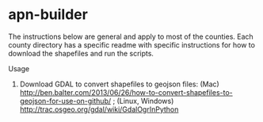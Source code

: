 # apn-builder

The instructions below are general and apply to most of the counties. Each county directory has a specific readme with specific instructions for how to download the shapefiles and run the scripts.

Usage
1.  Download GDAL to convert shapefiles to geojson files: (Mac) http://ben.balter.com/2013/06/26/how-to-convert-shapefiles-to-geojson-for-use-on-github/ ;  (Linux, Windows) http://trac.osgeo.org/gdal/wiki/GdalOgrInPython
